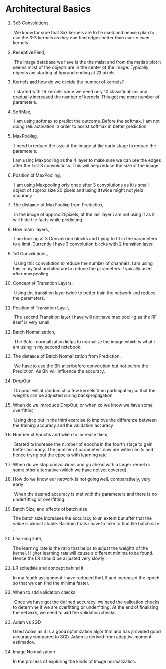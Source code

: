 # Architectural Basics

1. 3x3 Convolutions,

   ​	We know for sure that 3x3 kernels are to be used and hence i plan to use the 3x3 kernels as they can find edges better than even x even kernels

2. Receptive Field,

   ​	The image database we have is the the mnist and from the matlab plot it seems most of the objects are in the center of the image. Typically objects are starting at 5px and ending at 23 pixels.

3. Kernels and how do we decide the number of kernels?

   ​	I started with 16 kernels since we need only 10 classifications and gradually increased the number of kernels. This got me more number of parameters.

4. SoftMax,

   ​	i am using softmax to predict the outcome. Before the softmax, i am not doing relu activation in order to assist softmax in better prediction

5. MaxPooling,

   ​	I need to reduce the size of the image at the early stage to reduce the parameters.

   I am using Maxpooling as the 4 layer to make sure we can see the edges after the first 3 convolutions. This will help reduce the size of the image. 

6. Position of MaxPooling,

   ​	I am using Maxpooling only once after 3 convolutions as it is small object of approx size 20 pixels and using it twice might not yield accuracy

7. The distance of MaxPooling from Prediction,

   ​	In the image of approx 20pixels, at the last layer i am not using it as it will hide the facts while predicting.

8. How many layers,

   ​	I am looking at 3 Convolution blocks and trying to fit in the parameters to a limit. Currently i have 3 convolution blocks with 2 transition layer.

9. 1x1 Convolutions,

   ​	Using this convolution to reduce the number of channels. I am using this in my first architecture to reduce the parameters. Typically used after max pooling 

10. Concept of Transition Layers,

    ​	Using the transition layer twice to better train the network and reduce the parameters.

11. Position of Transition Layer,

    ​	The second Transition layer i have will not have max pooling as the RF itself is very small.

12. Batch Normalization,

    ​	The Batch normalization helps to normalize the image which is what i am using in my second notebook.

13. The distance of Batch Normalization from Prediction,

    ​	We have to use the BN after/before convolution but not before the Prediction. As BN will influence the accuracy.

14. DropOut

    ​	Dropout will at random stop few kernels from participating so that the weights can be adjusted during backpropagation.

15. When do we introduce DropOut, or when do we know we have some overfitting

    ​	Using drop out in the third exercise to improve the difference between the training accuracy and the validation accuracy

16. Number of Epochs and when to increase them,

    ​	Started to increase the number of epochs in the fourth stage to gain better accuracy. The number of parameters now are within limits and hence trying out the epochs with learning rate

17. When do we stop convolutions and go ahead with a larger kernel or some other alternative (which we have not yet covered)

18. How do we know our network is not going well, comparatively, very early

    ​	When the desired accuracy is met with the parameters and there is no underfitting or overfitting.

19. Batch Size, and effects of batch size

    The batch size increases the accuracy to an extent but after that the value is almost stable. Random trials i have to take to find the batch size .

20. Learning Rate,

    The learning rate is the ratio that helps to adjust the weights of the kernel. Higher learning rate will cause a different minima to be found. Hence the LR should be adjusted very slowly .

21. LR schedule and concept behind it

    In my fourth assignment i have reduced the LR and increased the epoch so that we can find the minima faster.

22. When to add validation checks

    ​	Once we have got the defined accuracy, we need the validation checks to determine if we are overfitting or underfitting. At the end of finalizing the network, we need to add the validation checks

23. Adam vs SGD

     Used Adam as it is a good optimization algorithm and has provided good accuracy compared to SGD. Adam is derived from adaptive moment estimation.

24. Image Normalization

    In the process of exploring the kinds of Image normalization.

    ​